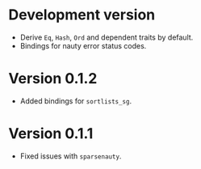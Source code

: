 # Development version

- Derive `Eq`, `Hash`, `Ord` and dependent traits by default.
- Bindings for nauty error status codes.

# Version 0.1.2

- Added bindings for `sortlists_sg`.

# Version 0.1.1

- Fixed issues with `sparsenauty`.
